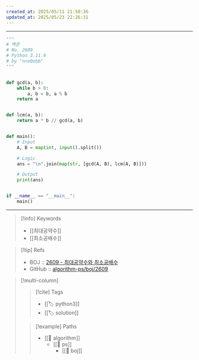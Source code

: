 ```yaml
---
created_at: 2025/05/11 21:50:36
updated_at: 2025/05/23 22:26:31
---
```

---

```python
"""
# 백준
# No. 2609
# Python 3.11.9
# by "nno0obb"
"""


def gcd(a, b):
    while b > 0:
        a, b = b, a % b
    return a


def lcm(a, b):
    return a * b // gcd(a, b)


def main():
    # Input
    A, B = map(int, input().split())

    # Logic
    ans = "\n".join(map(str, [gcd(A, B), lcm(A, B)]))

    # Output
    print(ans)


if __name__ == "__main__":
    main()

```

---

> [!info] Keywords
> - [[최대공약수]]
> - [[최소공배수]]

> [!tip] Refs
> - BOJ :: [2609 - 최대공약수와 최소공배수](https://www.acmicpc.net/problem/2609)
> - GitHub :: [algorithm-ps/boj/2609](https://github.com/nno0obb/algorithm-ps/tree/main/boj/2609)

> [!multi-column]
>
>> [!cite] Tags
>> - [[🏷️ python3]]
>> - [[🏷️ solution]]
>
>> [!example] Paths
>> - [[🔖 algorithm]]
>>   - [[🔖 ps]]
>>     - [[🔖 boj]]
